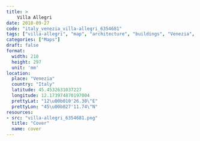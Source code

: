 ```yaml
---
title: > 
    Villa Allegri
date: 2018-09-27
code: "italy_venezia_villa-allegri_6354681"
tags: ["villa-allegri", "map", "architecture", "buildings", "Venezia", "Italy"]
categories: ["Maps"]
draft: false
format:
  width: 210
  height: 297
  unit: 'mm'
location:
  place: "Venezia"
  country: "Italy"
  latitude: 45.4532631037227
  longitude: 12.173974870197004
  prettyLat: "12\u00b010'26.30\"E"
  prettyLon: "45\u00b027'11.74\"N"
resources:
- src: "villa-allegri_6354681.png"
  title: "Cover"
  name: cover
---
```

